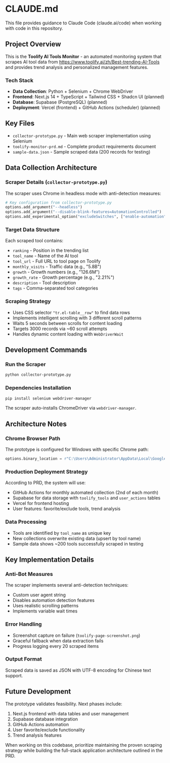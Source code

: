 # CLAUDE.md

This file provides guidance to Claude Code (claude.ai/code) when working with code in this repository.

## Project Overview

This is the **Toolify AI Tools Monitor** - an automated monitoring system that scrapes AI tool data from https://www.toolify.ai/zh/Best-trending-AI-Tools and provides trend analysis and personalized management features.

### Tech Stack
- **Data Collection**: Python + Selenium + Chrome WebDriver
- **Frontend**: Next.js 14 + TypeScript + Tailwind CSS + Shadcn UI (planned)
- **Database**: Supabase (PostgreSQL) (planned)
- **Deployment**: Vercel (frontend) + GitHub Actions (scheduler) (planned)

## Key Files

- `collector-prototype.py` - Main web scraper implementation using Selenium
- `toolify-monitor-prd.md` - Complete product requirements document
- `sample-data.json` - Sample scraped data (200 records for testing)

## Data Collection Architecture

### Scraper Details (`collector-prototype.py`)
The scraper uses Chrome in headless mode with anti-detection measures:

```python
# Key configuration from collector-prototype.py
options.add_argument("--headless")
options.add_argument("--disable-blink-features=AutomationControlled")
options.add_experimental_option("excludeSwitches", ["enable-automation"])
```

### Target Data Structure
Each scraped tool contains:
- `ranking` - Position in the trending list
- `tool_name` - Name of the AI tool
- `tool_url` - Full URL to tool page on Toolify
- `monthly_visits` - Traffic data (e.g., "5.8B")
- `growth` - Growth numbers (e.g., "126.6M")
- `growth_rate` - Growth percentage (e.g., "2.21%")
- `description` - Tool description
- `tags` - Comma-separated tool categories

### Scraping Strategy
- Uses CSS selector `"tr.el-table__row"` to find data rows
- Implements intelligent scrolling with 3 different scroll patterns
- Waits 5 seconds between scrolls for content loading
- Targets 3000 records via ~60 scroll attempts
- Handles dynamic content loading with `WebDriverWait`

## Development Commands

### Run the Scraper
```bash
python collector-prototype.py
```

### Dependencies Installation
```bash
pip install selenium webdriver-manager
```

The scraper auto-installs ChromeDriver via `webdriver-manager`.

## Architecture Notes

### Chrome Browser Path
The prototype is configured for Windows with specific Chrome path:
```python
options.binary_location = r"C:\Users\Administrator\AppData\Local\Google\Chrome\Bin\chrome.exe"
```

### Production Deployment Strategy
According to PRD, the system will use:
- GitHub Actions for monthly automated collection (2nd of each month)
- Supabase for data storage with `toolify_tools` and `user_actions` tables
- Vercel for frontend hosting
- User features: favorite/exclude tools, trend analysis

### Data Processing
- Tools are identified by `tool_name` as unique key
- New collections overwrite existing data (upsert by tool name)
- Sample data shows ~200 tools successfully scraped in testing

## Key Implementation Details

### Anti-Bot Measures
The scraper implements several anti-detection techniques:
- Custom user agent string
- Disables automation detection features
- Uses realistic scrolling patterns
- Implements variable wait times

### Error Handling
- Screenshot capture on failure (`toolify-page-screenshot.png`)
- Graceful fallback when data extraction fails
- Progress logging every 20 scraped items

### Output Format
Scraped data is saved as JSON with UTF-8 encoding for Chinese text support.

## Future Development

The prototype validates feasibility. Next phases include:
1. Next.js frontend with data tables and user management
2. Supabase database integration
3. GitHub Actions automation
4. User favorite/exclude functionality
5. Trend analysis features

When working on this codebase, prioritize maintaining the proven scraping strategy while building the full-stack application architecture outlined in the PRD.